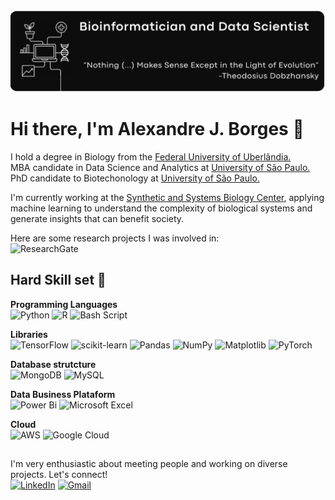 <img src="My_banner.png" alt="My banner" width="1000"/>

# Hi there, I'm Alexandre J. Borges 👋
I hold a degree in Biology from the [Federal University of Uberlândia.](https://ufu.br)  
MBA candidate in Data Science and Analytics at [University of São Paulo.](https://www5.usp.br)  
PhD candidate to Biotechonology at [University of São Paulo.](https://www5.usp.br)

I'm currently working at the [Synthetic and Systems Biology Center](https://inova.usp.br/iniciativas/s2b/), applying machine learning to understand the complexity of biological systems and generate insights that can benefit society.   

Here are some research projects I was involved in:  
![ResearchGate](https://img.shields.io/badge/ResearchGate-00CCBB?style=for-the-badge&logo=ResearchGate&logoColor=white)

## Hard Skill set 💪
**Programming Languages**  
![Python](https://img.shields.io/badge/python-3670A0?style=for-the-badge&logo=python&logoColor=ffdd54)	![R](https://img.shields.io/badge/r-%23276DC3.svg?style=for-the-badge&logo=r&logoColor=white) ![Bash Script](https://img.shields.io/badge/bash_script-%23121011.svg?style=for-the-badge&logo=gnu-bash&logoColor=white)

**Libraries**  
![TensorFlow](https://img.shields.io/badge/TensorFlow-%23FF6F00.svg?style=for-the-badge&logo=TensorFlow&logoColor=white) ![scikit-learn](https://img.shields.io/badge/scikit--learn-%23F7931E.svg?style=for-the-badge&logo=scikit-learn&logoColor=white) ![Pandas](https://img.shields.io/badge/pandas-%23150458.svg?style=for-the-badge&logo=pandas&logoColor=white) ![NumPy](https://img.shields.io/badge/numpy-%23013243.svg?style=for-the-badge&logo=numpy&logoColor=white) ![Matplotlib](https://img.shields.io/badge/Matplotlib-%23ffffff.svg?style=for-the-badge&logo=Matplotlib&logoColor=black) ![PyTorch](https://img.shields.io/badge/PyTorch-%23EE4C2C.svg?style=for-the-badge&logo=PyTorch&logoColor=white) 

**Database strutcture**  
![MongoDB](https://img.shields.io/badge/MongoDB-%234ea94b.svg?style=for-the-badge&logo=mongodb&logoColor=white) ![MySQL](https://img.shields.io/badge/mysql-4479A1.svg?style=for-the-badge&logo=mysql&logoColor=white)

**Data Business Plataform**  
![Power Bi](https://img.shields.io/badge/power_bi-F2C811?style=for-the-badge&logo=powerbi&logoColor=black) ![Microsoft Excel](https://img.shields.io/badge/Microsoft_Excel-217346?style=for-the-badge&logo=microsoft-excel&logoColor=white)

**Cloud**  
![AWS](https://img.shields.io/badge/AWS-%23FF9900.svg?style=for-the-badge&logo=amazon-aws&logoColor=white) ![Google Cloud](https://img.shields.io/badge/GoogleCloud-%234285F4.svg?style=for-the-badge&logo=google-cloud&logoColor=white)

##
I'm very enthusiastic about meeting people and working on diverse projects. Let's connect!  
[![LinkedIn](https://img.shields.io/badge/linkedin-%230077B5.svg?style=for-the-badge&logo=linkedin&logoColor=white)](https://www.linkedin.com/in/alexandre-borges-57bb14150/) [![Gmail](https://img.shields.io/badge/Gmail-D14836?style=for-the-badge&logo=gmail&logoColor=white)](alexandre@usp.br)
